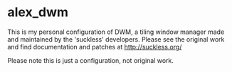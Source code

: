 # alex_dwm

This is my personal configuration of DWM, a tiling window manager made and maintained by the 'suckless' developers. Please see the original work and find documentation and patches at http://suckless.org/

Please note this is just a configuration, not original work.
